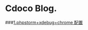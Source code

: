 Cdoco Blog.
===============

###[1.phpstorm+xdebug+chrome 配置](https://github.com/cdoco/cdoco.github.io/blob/master/xdebug.md)
